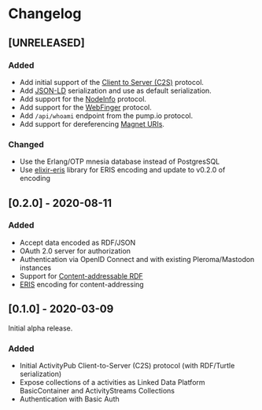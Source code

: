 <!--
SPDX-FileCopyrightText: 2020 pukkamustard <pukkamustard@posteo.net>

SPDX-License-Identifier: CC0-1.0
-->

# Changelog

## [UNRELEASED]

### Added

- Add initial support of the [Client to Server (C2S)](https://www.w3.org/TR/activitypub/#client-to-server-interactions) protocol.
- Add [JSON-LD](https://json-ld.org/) serialization and use as default serialization.
- Add support for the [NodeInfo](https://github.com/jhass/nodeinfo/blob/main/PROTOCOL.md) protocol.
- Add support for the [WebFinger](https://datatracker.ietf.org/doc/html/rfc7033) protocol.
- Add `/api/whoami` endpoint from the pump.io protocol.
- Add support for dereferencing [Magnet URIs](https://en.wikipedia.org/wiki/Magnet_URI_scheme).

### Changed

- Use the Erlang/OTP mnesia database instead of PostgresSQL
- Use [elixir-eris](https://codeberg.org/openEngiadina/elixir-eris/) library for ERIS encoding and update to v0.2.0 of encoding

## [0.2.0] - 2020-08-11

### Added

- Accept data encoded as RDF/JSON
- OAuth 2.0 server for authorization
- Authentication via OpenID Connect and with existing Pleroma/Mastodon instances
- Support for [Content-addressable RDF](http://purl.org/ca-rdf)
- [ERIS](http://purl.org/eris) encoding for content-addressing

## [0.1.0] - 2020-03-09

Initial alpha release.

### Added

- Initial ActivityPub Client-to-Server (C2S) protocol (with RDF/Turtle
  serialization)
- Expose collections of a activities as Linked Data Platform BasicContainer and
  ActivityStreams Collections
- Authentication with Basic Auth
